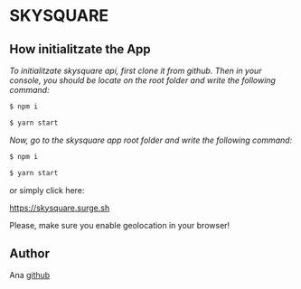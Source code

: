 
# SKYSQUARE

## **How initialitzate the App**

*To initialitzate skysquare api, first clone it from github. Then in your console, you should be locate on the root folder and write the following command:*

```sh
$ npm i
```
```sh
$ yarn start
```



*Now, go to the skysquare app root folder and write the following command:*

```sh
$ npm i
```
```sh
$ yarn start
```


or simply click here:

https://skysquare.surge.sh


Please, make sure you enable geolocation in your browser!


## **Author**

Ana [github](https://github.com/anasanjuan)


